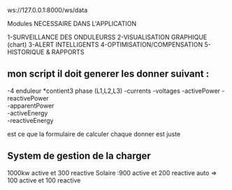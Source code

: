 ws://127.0.0.1:8000/ws/data

Modules NECESSAIRE DANS L'APPLICATION

1-SURVEILLANCE DES ONDULEURSS
2-VISUALISATION GRAPHIQUE (chart)
3-ALERT INTELLIGENTS
4-OPTIMISATION/COMPENSATION
5-HISTORIQUE & RAPPORTS
## 

##  mon script il doit  generer les donner suivant  :
-4 enduleur
        *contient3 phase (L1,L2,L3)
-currents
-voltages
-activePower
-reactivePower            
-apparentPower             
-activeEnergy                               
-reactiveEnergy   

est ce que la formulaire de calculer chaque donner est juste 

## System de gestion de la charger 
1000kw active et 300 reactive
Solaire :900 active et 200 reactive 
auto => 100 active et 100 reactive

            
